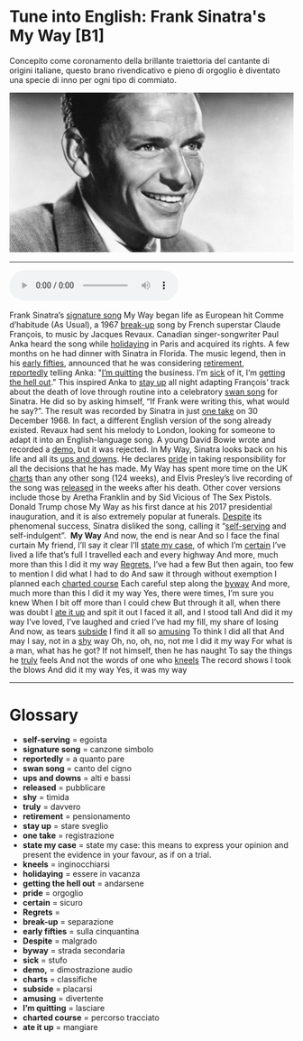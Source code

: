 # Tune into English: Frank Sinatra's My Way   [B1]

Concepito come coronamento della brillante traiettoria del cantante di origini italiane, questo brano rivendicativo e pieno di orgoglio è diventato una specie di inno per ogni tipo di commiato.

![](Tune%20into%20English%20Frank%20Sinatra%27s%20My%20Way.jpg)

--------------

<div>
<audio controls autoplay>
    <source src="https://raw.githubusercontent.com/dartie/knowledge-base/main/English/SpeakUp/2023-05/Tune%20into%20English%20Frank%20Sinatra%27s%20My%20Way.mp3" type="audio/mpeg">
</audio>
</div>


Frank Sinatra’s [signature song](## "canzone simbolo") My Way began life as European hit Comme d’habitude (As Usual), a 1967 [break-up](## "separazione") song by French superstar Claude François, to music by Jacques Revaux. Canadian singer-songwriter Paul Anka heard the song while [holidaying](## "essere in vacanza") in Paris and acquired its rights. A few months on he had dinner with Sinatra in Florida. The music legend, then in his [early fifties](## "sulla cinquantina"), announced that he was considering [retirement](## "pensionamento"), [reportedly](## "a quanto pare") telling Anka: "[I’m quitting](## "lasciare") the business. I’m [sick](## "stufo") of it, I’m [getting the hell out](## "andarsene").” This inspired Anka to [stay up](## "stare sveglio") all night adapting François’ track about the death of love through routine into a celebratory [swan song](## "canto del cigno") for Sinatra. He did so by asking himself, “If Frank were writing this, what would he say?”. The result was recorded by Sinatra in just [one take](## "registrazione") on 30 December 1968.
In fact, a different English version of the song already existed. Revaux had sent his melody to London, looking for someone to adapt it into an English-language song. A young David Bowie wrote and recorded a [demo,](## "dimostrazione audio") but it was rejected.
In My Way, Sinatra looks back on his life and all its [ups and downs](## "alti e bassi"). He declares [pride](## "orgoglio") in taking responsibility for all the decisions that he has made. My Way has spent more time on the UK [charts](## "classifiche") than any other song (124 weeks), and Elvis Presley’s live recording of the song was [released](## "pubblicare") in the weeks after his death. Other cover versions include those by Aretha Franklin and by Sid Vicious of The Sex Pistols. Donald Trump chose My Way as his first dance at his 2017 presidential inauguration, and it is also extremely popular at funerals. [Despite](## "malgrado") its phenomenal success, Sinatra disliked the song, calling it “[self-serving](## "egoista") and self-indulgent”. 
**My Way**
And now, the end is near
And so I face the final curtain
My friend, I’ll say it clear
I’ll [state my case](## "state my case: this means to express your opinion and present the evidence in your favour, as if on a trial."), of which I’m [certain](## "sicuro")
I’ve lived a life that’s full
I travelled each and every highway
And more, much more than this
I did it my way
[Regrets](## ""), I’ve had a few
But then again, too few to mention
I did what I had to do
And saw it through without exemption
I planned each [charted course](## "percorso tracciato")
Each careful step along the [byway](## "strada secondaria")
And more, much more than this
I did it my way
Yes, there were times, I’m sure you knew
When I bit off more than I could chew
But through it all, when there was doubt
I [ate it up](## "mangiare") and spit it out
I faced it all, and I stood tall
And did it my way
I’ve loved, I’ve laughed and cried
I’ve had my fill, my share of losing
And now, as tears [subside](## "placarsi")
I find it all so [amusing](## "divertente")
To think I did all that
And may I say, not in a [shy](## "timida") way
Oh, no, oh, no, not me
I did it my way
For what is a man, what has he got?
If not himself, then he has naught
To say the things he [truly](## "davvero") feels
And not the words of one who [kneels](## "inginocchiarsi")
The record shows I took the blows
And did it my way
Yes, it was my way
 

--------------

<div style = "display:block; clear:both; page-break-after:always;"></div>

# Glossary
* **self-serving** = egoista
* **signature song** = canzone simbolo
* **reportedly** = a quanto pare
* **swan song** = canto del cigno
* **ups and downs** = alti e bassi
* **released** = pubblicare
* **shy** = timida
* **truly** = davvero
* **retirement** = pensionamento
* **stay up** = stare sveglio
* **one take** = registrazione
* **state my case** = state my case: this means to express your opinion and present the evidence in your favour, as if on a trial.
* **kneels** = inginocchiarsi
* **holidaying** = essere in vacanza
* **getting the hell out** = andarsene
* **pride** = orgoglio
* **certain** = sicuro
* **Regrets** = 
* **break-up** = separazione
* **early fifties** = sulla cinquantina
* **Despite** = malgrado
* **byway** = strada secondaria
* **sick** = stufo
* **demo,** = dimostrazione audio
* **charts** = classifiche
* **subside** = placarsi
* **amusing** = divertente
* **I’m quitting** = lasciare
* **charted course** = percorso tracciato
* **ate it up** = mangiare
